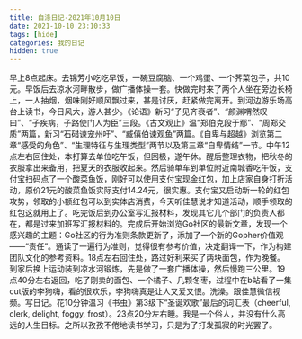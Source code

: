 ```yaml
---
title: 自涤日记-2021年10月10日
date: 2021-10-10 23:10:33
tags: [hide]
categories: 我的日记
hidden: true
---
```

早上8点起床。去锦芳小吃吃早饭，一碗豆腐脑、一个鸡蛋、一个荠菜包子，共10元。早饭后去凉水河畔散步，做广播体操一套。快做完时来了两个人坐在旁边长椅上，一人抽烟，烟味刚好顺风飘过来，甚是讨厌，赶紧做完离开。到河边游乐场高台上读书，今日风大，游人甚少。《论语》新习“子见齐衰者”、“颜渊喟然叹曰”、“子疾病，子路使门人为臣”三段。《古文观止》温“郑伯克段于鄢”、“周郑交质”两篇，新习“石碏谏宠州吁”、“臧僖伯谏观鱼”两篇。《自卑与超越》浏览第二章“感受的角色”、“生理特征与生理类型”两节以及第三章“自卑情结”一节。中午12点左右回住处，本打算去单位吃午饭，但困极，遂午休。醒后整理衣物，把秋冬的衣服拿出来备用，把夏天的衣服收起来。然后骑单车到单位附近南城香吃午饭，支付宝扫码点了一个酸菜鱼饭，刚好可以使用支付宝现金红包，加上店家自身打折活动，原价21元的酸菜鱼饭实际支付14.24元，很实惠。支付宝又启动新一轮的红包攻势，领取的小额红包可以到实体店消费，今天听佳慧说才知道活动，顺手领取的红包这就用上了。吃完饭后到办公室写汇报材料，发现其它几个部门的负责人都在，都是过来加班写汇报材料的。完成后开始浏览Go社区的最新文章，发现一个感兴趣的主题：Go社区的行为准则条款更新了，添加了一个新的Gopher价值观——“责任”。通读了一遍行为准则，觉得很有参考价值，决定翻译一下，作为构建团队文化的参考资料。18点左右回住处，路过好利来买了两块面包，作为晚餐。到家后换上运动装到凉水河锻炼，先是做了一套广播体操，然后慢跑三公里。19点40分左右返回，吃了刚卖的面包、一个橘子、几颗冬枣，过程中在b站看了一集cut版的李狗嗨，看的很欢乐，李狗嗨真是让人又爱又恨。洗澡。跟佳慧微信视频。写日记。花10分钟温习《书虫》第3级下“圣诞欢歌”最后的词汇表（cheerful, clerk, delight, foggy, frost）。23点20分左右睡。我是一个俗人，并没有什么高远的人生目标。之所以孜孜不倦地读书学习，只是为了打发孤寂的时光罢了。
